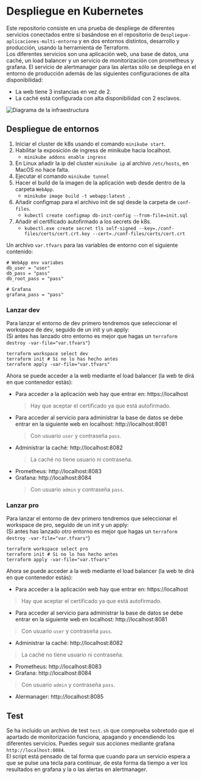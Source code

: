 # Despliegue en Kubernetes
Este repositorio consiste en una prueba de despliege de diferentes servicios conectados entre sí basándose en el repositorio de `Despliegue-aplicaciones-multi-entorno` y en dos entornos distintos, desarrollo y producción, usando la herramienta de Terraform.<br>
Los diferentes servicios son una aplicación web, una base de datos, una caché, un load balancer y un servicio de monitorización con prometheus y grafana. El servicio de alertmanager para las alertas sólo se despliega en el entorno de producción además de las siguientes configuraciones de alta disponibilidad:
* La web tiene 3 instancias en vez de 2.
* La caché está configurada con alta disponibilidad con 2 esclavos.

![Diagrama de la infraestructura](./infraestructura-terraform.png)

## Despliegue de entornos
1. Iniciar el cluster de k8s usando el comando `minikube start`.
2. Habilitar la exposición de ingress de minikube hacia localhost.
   - `minikube addons enable ingress`
2. En Linux añadir la ip del cluster `minikube ip` al archivo `/etc/hosts`, en MacOS no hace falta.
3. Ejecutar el comando `minikube tunnel`
4. Hacer el build de la imagen de la aplicación web desde dentro de la carpeta `WebApp`.
   - `minikube image build -t webapp:latest .`
5. Añadir configmap para el archivo init de sql desde la carpeta de `conf-files`.
   - `kubectl create configmap db-init-config --from-file=init.sql`
6. Añadir el certificado autofirmado a los secrets de k8s.
   - `kubectl.exe create secret tls self-signed --key=./conf-files/certs/cert.crt.key --cert=./conf-files/certs/cert.crt`


Un archivo `var.tfvars` para las variables de entorno con el siguiente contenido:
``` 
# WebApp env variabes
db_user = "user"
db_pass = "pass"
db_root_pass = "pass"

# Grafana
grafana_pass = "pass"
```

### Lanzar dev
Para lanzar el entorno de dev primero tendremos que seleccionar el workspace de dev, seguido de un init y un apply:<br>
(Si antes has lanzado otro entorno es mejor que hagas un `terraform destroy -var-file="var.tfvars"`)
```
terraform workspace select dev
terraform init # Si no lo has hecho antes
terraform apply -var-file="var.tfvars"
```
Ahora se puede acceder a la web mediante el load balancer (la web te dirá en que contenedor estás):
* Para acceder a la aplicación web hay que entrar en: https://localhost
    > Hay que aceptar el certificado ya que está autofirmado.
* Para acceder al servicio para administrar la base de datos se debe entrar en la siguiente web en localhost: http://localhost:8081
    > Con usuario `user` y contraseña `pass`.
* Administrar la caché: http://localhost:8082
    > La caché no tiene usuario ni contraseña.
* Prometheus: http://localhost:8083
* Grafana: http://localhost:8084
    > Con usuario `admin` y contraseña `pass`.

### Lanzar pro
Para lanzar el entorno de dev primero tendremos que seleccionar el workspace de pro, seguido de un init y un apply:<br>
(Si antes has lanzado otro entorno es mejor que hagas un `terraform destroy -var-file="var.tfvars"`)
```
terraform workspace select pro
terraform init # Si no lo has hecho antes
terraform apply -var-file="var.tfvars"
```
Ahora se puede acceder a la web mediante el load balancer (la web te dirá en que contenedor estás):
* Para acceder a la aplicación web hay que entrar en: https://localhost
> Hay que aceptar el certificado ya que está autofirmado.
* Para acceder al servicio para administrar la base de datos se debe entrar en la siguiente web en localhost: http://localhost:8081
> Con usuario `user` y contraseña `pass`.
* Administrar la caché: http://localhost:8082
> La caché no tiene usuario ni contraseña.
* Prometheus: http://localhost:8083
* Grafana: http://localhost:8084
> Con usuario `admin` y contraseña `pass`.
* Alermanager: http://localhost:8085

## Test
Se ha incluido un archivo de test `test.sh` que comprueba sobretodo que el apartado de monitorización funciona, apagando y encendiendo los diferentes servicios. Puedes seguir sus acciones mediante grafana `http://localhost:8084`.<br>
El script está pensado de tal forma que cuando para un servicio espera a que se pulse una tecla para continuar, de esta forma da tiempo a ver los resultados en grafana y la o las alertas en alertmanager.